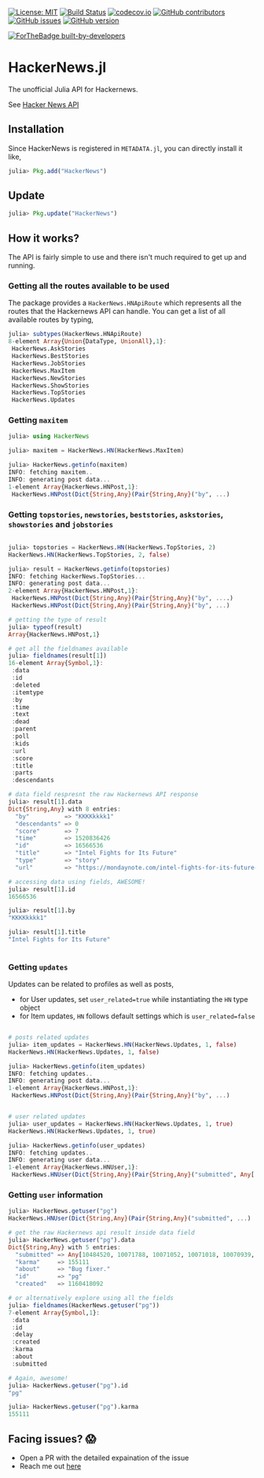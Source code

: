 [![License: MIT](https://img.shields.io/badge/License-MIT-yellow.svg)](https://opensource.org/licenses/MIT)
[![Build Status](https://travis-ci.org/rahulkp220/HackerNews.jl.svg?branch=master)](https://travis-ci.org/rahulkp220/HackerNews.jl)
[![codecov.io](http://codecov.io/github/rahulkp220/HackerNews.jl/coverage.svg?branch=master)](http://codecov.io/github/rahulkp220/HackerNews.jl?branch=master)
[![GitHub contributors](https://img.shields.io/github/contributors/rahulkp220/HackerNews.jl.svg)](https://github.com/rahulkp220/HackerNews.jl/graphs/contributors)
[![GitHub issues](https://img.shields.io/github/issues/rahulkp220/HackerNews.jl.svg)](https://github.com/rahulkp220/HackerNews.jl/issues/)
[![GitHub version](https://badge.fury.io/gh/rahulkp220%2FHackerNews.jl.svg)](https://github.com/rahulkp220/HackerNews.jl)

[![ForTheBadge built-by-developers](http://ForTheBadge.com/images/badges/built-by-developers.svg)](https://GitHub.com/rahulkp220/)

# HackerNews.jl
The unofficial Julia API for Hackernews.

See [Hacker News API](https://github.com/HackerNews/API)

## Installation
Since HackerNews is registered in `METADATA.jl`, you can directly install it like,
```julia
julia> Pkg.add("HackerNews")
```

## Update
```julia
julia> Pkg.update("HackerNews")
```

## How it works?
The API is fairly simple to use and there isn't much required to get up and running.

### Getting all the routes available to be used
The package provides a `HackerNews.HNApiRoute` which represents all the routes that the Hackernews API can handle. You can get a list of all available routes by typing,
```julia
julia> subtypes(HackerNews.HNApiRoute)
8-element Array{Union{DataType, UnionAll},1}:
 HackerNews.AskStories 
 HackerNews.BestStories
 HackerNews.JobStories 
 HackerNews.MaxItem    
 HackerNews.NewStories 
 HackerNews.ShowStories
 HackerNews.TopStories 
 HackerNews.Updates 
```

### Getting `maxitem`    
```julia
julia> using HackerNews

julia> maxitem = HackerNews.HN(HackerNews.MaxItem)

julia> HackerNews.getinfo(maxitem)
INFO: fetching maxitem..
INFO: generating post data...
1-element Array{HackerNews.HNPost,1}:
 HackerNews.HNPost(Dict{String,Any}(Pair{String,Any}("by", ...)

```

### Getting `topstories`, `newstories`, `beststories`, `askstories`, `showstories` and `jobstories`
```julia

julia> topstories = HackerNews.HN(HackerNews.TopStories, 2)
HackerNews.HN(HackerNews.TopStories, 2, false)

julia> result = HackerNews.getinfo(topstories)
INFO: fetching HackerNews.TopStories...
INFO: generating post data...
2-element Array{HackerNews.HNPost,1}:
 HackerNews.HNPost(Dict{String,Any}(Pair{String,Any}("by", ....)                             
 HackerNews.HNPost(Dict{String,Any}(Pair{String,Any}("by", ...)   

# getting the type of result 
julia> typeof(result)
Array{HackerNews.HNPost,1}

# get all the fieldnames available
julia> fieldnames(result[1])
16-element Array{Symbol,1}:
 :data       
 :id         
 :deleted    
 :itemtype   
 :by         
 :time       
 :text       
 :dead       
 :parent     
 :poll       
 :kids       
 :url        
 :score      
 :title      
 :parts      
 :descendants

# data field respresnt the raw Hackernews API response
julia> result[1].data
Dict{String,Any} with 8 entries:
  "by"          => "KKKKkkkk1"
  "descendants" => 0
  "score"       => 7
  "time"        => 1520836426
  "id"          => 16566536
  "title"       => "Intel Fights for Its Future"
  "type"        => "story"
  "url"         => "https://mondaynote.com/intel-fights-for-its-future-6498f886992b"

# accessing data using fields, AWESOME!
julia> result[1].id
16566536

julia> result[1].by
"KKKKkkkk1"

julia> result[1].title
"Intel Fights for Its Future"
                                     
```

### Getting `updates`
Updates can be related to profiles as well as posts,

* for User updates, set `user_related=true` while instantiating the `HN` type object
* for Item updates, `HN` follows default settings which is `user_related=false`

```julia

# posts related updates
julia> item_updates = HackerNews.HN(HackerNews.Updates, 1, false)
HackerNews.HN(HackerNews.Updates, 1, false)

julia> HackerNews.getinfo(item_updates)
INFO: fetching updates..
INFO: generating post data...
1-element Array{HackerNews.HNPost,1}:
 HackerNews.HNPost(Dict{String,Any}(Pair{String,Any}("by", ...) 


# user related updates
julia> user_updates = HackerNews.HN(HackerNews.Updates, 1, true)
HackerNews.HN(HackerNews.Updates, 1, true)

julia> HackerNews.getinfo(user_updates)
INFO: fetching updates..
INFO: generating user data...
1-element Array{HackerNews.HNUser,1}:
 HackerNews.HNUser(Dict{String,Any}(Pair{String,Any}("submitted", Any[...])            
```

### Getting `user` information

```julia
julia> HackerNews.getuser("pg")
HackerNews.HNUser(Dict{String,Any}(Pair{String,Any}("submitted", ...)

# get the raw Hackernews api result inside data field
julia> HackerNews.getuser("pg").data
Dict{String,Any} with 5 entries:
  "submitted" => Any[10484520, 10071788, 10071052, 10071018, 10070939, 10070787, 10070703, 10070527, 10070299, 10070175  …  36, 34, 31, 22, …
  "karma"     => 155111
  "about"     => "Bug fixer."
  "id"        => "pg"
  "created"   => 1160418092 

# or alternatively explore using all the fields
julia> fieldnames(HackerNews.getuser("pg"))
7-element Array{Symbol,1}:
 :data     
 :id       
 :delay    
 :created  
 :karma    
 :about    
 :submitted

# Again, awesome!
julia> HackerNews.getuser("pg").id
"pg"

julia> HackerNews.getuser("pg").karma
155111
```



## Facing issues? :scream:
* Open a PR with the detailed expaination of the issue
* Reach me out [here](https://www.rahullakhanpal.in)

